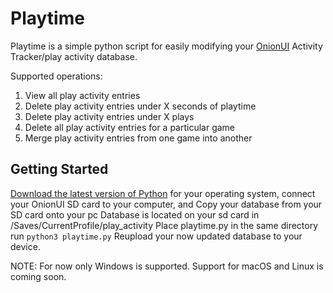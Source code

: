 # Playtime
Playtime is a simple python script for easily modifying your [OnionUI](https://github.com/OnionUI/Onion) Activity Tracker/play activity database.

Supported operations: 
 1. View all play activity entries
 2. Delete play activity entries under X seconds of playtime
 3. Delete play activity entries under X plays
 4. Delete all play activity entries for a particular game
 5. Merge play activity entries from one game into another

## Getting Started
[Download the latest version of Python](https://www.python.org/downloads/) for your operating system, connect your OnionUI SD card to your computer, and 
Copy your database from your SD card onto your pc
Database is located on your sd card in /Saves/CurrentProfile/play_activity
Place playtime.py in the same directory
run `python3 playtime.py`
Reupload your now updated database to your device.

NOTE: For now only Windows is supported. Support for macOS and Linux is coming soon.
